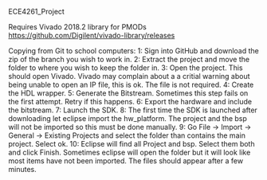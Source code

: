 ECE4261_Project

Requires Vivado 2018.2 library for PMODs
https://github.com/Digilent/vivado-library/releases

Copying from Git to school computers:
1: Sign into GitHub and download the zip of the branch you wish to work in.
2: Extract the project and move the folder to where you wish to keep the folder in.
3: Open the project. This should open Vivado. Vivado may complain about a a critial warning about being
    unable to open an IP file, this is ok. The file is not required.
4: Create the HDL wrapper.
5: Generate the Bitstream. Sometimes this step fails on the first attempt. Retry if this happens.
6: Export the hardware and include the bitstream.
7: Launch the SDK.
8: The first time the SDK is launched after downloading let eclipse import the hw_platform. The project
    and the bsp will not be imported so this must be done manually.
9: Go File -> Import -> General -> Existing Projects and select the folder than contains the main project.
    Select ok.
10: Eclipse will find all Project and bsp. Select them both and click Finish. Sometimes eclipse will open
    the folder but it will look like most items have not been imported. The files should appear after a 
    few minutes.